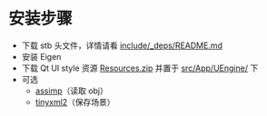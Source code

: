 # 安装步骤

- 下载 stb 头文件，详情请看 [include/_deps/README.md](include/_deps/README.md) 
- 安装 Eigen
- 下载 Qt UI style 资源 [Resources.zip](https://cdn.jsdelivr.net/gh/Ubpa/USTC_CG_Data@master/Homeworks/04_MinSurfMeshPara/Resources.zip) 并置于 [src/App/UEngine/](src/App/UEngine/) 下
- 可选
  - [assimp](https://github.com/assimp/assimp)（读取 obj）
  - [tinyxml2](https://github.com/leethomason/tinyxml2)（保存场景）

